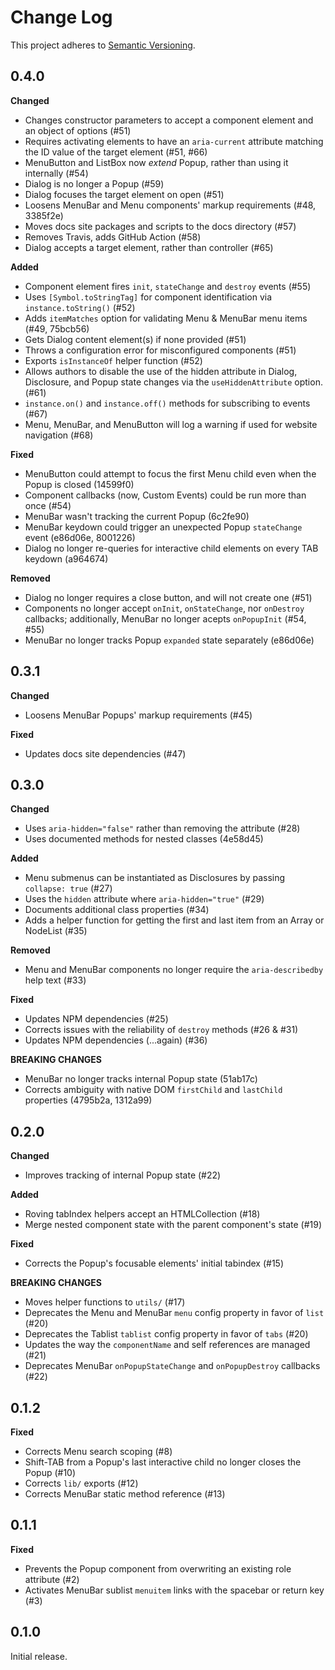 # Change Log
This project adheres to [Semantic Versioning](http://semver.org/).

## 0.4.0

**Changed**

- Changes constructor parameters to accept a component element and an object of options (#51)
- Requires activating elements to have an `aria-current` attribute matching the ID value of the target element (#51, #66)
- MenuButton and ListBox now _extend_ Popup, rather than using it internally (#54)
- Dialog is no longer a Popup (#59)
- Dialog focuses the target element on open (#51)
- Loosens MenuBar and Menu components' markup requirements (#48, 3385f2e)
- Moves docs site packages and scripts to the docs directory (#57)
- Removes Travis, adds GitHub Action (#58)
- Dialog accepts a target element, rather than controller (#65)

**Added**

- Component element fires `init`, `stateChange` and `destroy` events (#55)
- Uses `[Symbol.toStringTag]` for component identification via `instance.toString()` (#52)
- Adds `itemMatches` option for validating Menu & MenuBar menu items (#49, 75bcb56)
- Gets Dialog content element(s) if none provided (#51)
- Throws a configuration error for misconfigured components (#51)
- Exports `isInstanceOf` helper function (#52)
- Allows authors to disable the use of the hidden attribute in Dialog, Disclosure, and Popup state changes via the `useHiddenAttribute` option. (#61)
- `instance.on()` and `instance.off()` methods for subscribing to events (#67)
- Menu, MenuBar, and MenuButton will log a warning if used for website navigation (#68)

**Fixed**

- MenuButton could attempt to focus the first Menu child even when the Popup is closed (14599f0)
- Component callbacks (now, Custom Events) could be run more than once (#54)
- MenuBar wasn't tracking the current Popup (6c2fe90)
- MenuBar keydown could trigger an unexpected Popup `stateChange` event (e86d06e, 8001226)
- Dialog no longer re-queries for interactive child elements on every TAB keydown (a964674)

**Removed**

- Dialog no longer requires a close button, and will not create one (#51)
- Components no longer accept `onInit`, `onStateChange`, nor `onDestroy` callbacks; additionally, MenuBar no longer acepts `onPopupInit` (#54, #55)
- MenuBar no longer tracks Popup `expanded` state separately (e86d06e)

## 0.3.1

**Changed**

- Loosens MenuBar Popups' markup requirements (#45)

**Fixed**

- Updates docs site dependencies (#47)

## 0.3.0

**Changed**

- Uses `aria-hidden="false"` rather than removing the attribute (#28)
- Uses documented methods for nested classes (4e58d45)

**Added**

- Menu submenus can be instantiated as Disclosures by passing `collapse: true` (#27)
- Uses the `hidden` attribute where `aria-hidden="true"` (#29)
- Documents additional class properties (#34)
- Adds a helper function for getting the first and last item from an Array or NodeList (#35)

**Removed**

- Menu and MenuBar components no longer require the `aria-describedby` help text (#33)

**Fixed**

- Updates NPM dependencies (#25)
- Corrects issues with the reliability of `destroy` methods (#26 & #31)
- Updates NPM dependencies (...again) (#36)

**BREAKING CHANGES**

- MenuBar no longer tracks internal Popup state (51ab17c)
- Corrects ambiguity with native DOM `firstChild` and `lastChild` properties (4795b2a, 1312a99)

## 0.2.0

**Changed**

- Improves tracking of internal Popup state (#22)

**Added**

- Roving tabIndex helpers accept an HTMLCollection (#18)
- Merge nested component state with the parent component's state (#19)

**Fixed**

- Corrects the Popup's focusable elements' initial tabindex (#15)

**BREAKING CHANGES**

- Moves helper functions to `utils/` (#17)
- Deprecates the Menu and MenuBar `menu` config property in favor of `list` (#20)
- Deprecates the Tablist `tablist` config property in favor of `tabs` (#20)
- Updates the way the `componentName` and self references are managed (#21)
- Deprecates MenuBar `onPopupStateChange` and `onPopupDestroy` callbacks (#22)

## 0.1.2

**Fixed**

- Corrects Menu search scoping (#8)
- Shift-TAB from a Popup's last interactive child no longer closes the Popup (#10)
- Corrects `lib/` exports (#12)
- Corrects MenuBar static method reference (#13)

## 0.1.1

**Fixed**

- Prevents the Popup component from overwriting an existing role attribute (#2)
- Activates MenuBar sublist `menuitem` links with the spacebar or return key (#3)

## 0.1.0

Initial release.
